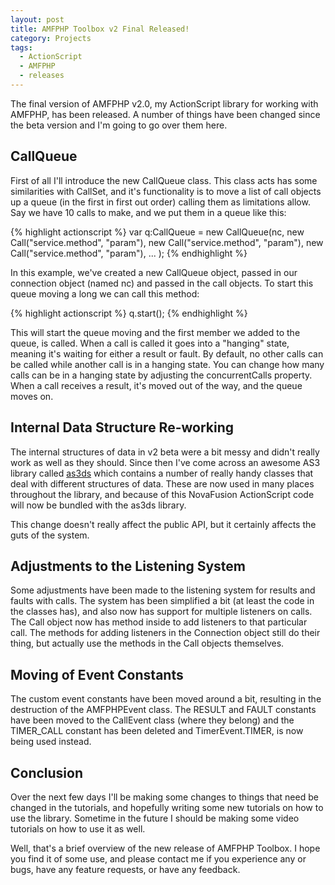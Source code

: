 ```yaml
---
layout: post
title: AMFPHP Toolbox v2 Final Released!
category: Projects
tags:
  - ActionScript
  - AMFPHP
  - releases
---
```


The final version of AMFPHP v2.0, my ActionScript library for working with AMFPHP, has been released. A number of things have been changed since the beta version and I'm going to go over them here.

## CallQueue

First of all I'll introduce the new CallQueue class. This class acts has some similarities with CallSet, and it's functionality is to move a list of call objects up a queue (in the first in first out order) calling them as limitations allow. Say we have 10 calls to make, and we put them in a queue like this:

{% highlight actionscript %}
var q:CallQueue = new CallQueue(nc,
  new Call("service.method", "param"),
  new Call("service.method", "param"),
  new Call("service.method", "param"),
  ...
);
{% endhighlight %}

In this example, we've created a new CallQueue object, passed in our connection object (named nc) and passed in the call objects. To start this queue moving a long we can call this method:

{% highlight actionscript %}
q.start();
{% endhighlight %}

This will start the queue moving and the first member we added to the queue, is called. When a call is called it goes into a "hanging" state, meaning it's waiting for either a result or fault. By default, no other calls can be called while another call is in a hanging state. You can change how many calls can be in a hanging state by adjusting the concurrentCalls property. When a call receives a result, it's moved out of the way, and the queue moves on.

## Internal Data Structure Re-working

The internal structures of data in v2 beta were a bit messy and didn't really work as well as they should. Since then I've come across an awesome AS3 library called [as3ds](http://lab.polygonal.de/ds/) which contains a number of really handy classes that deal with different structures of data. These are now used in many places throughout the library, and because of this NovaFusion ActionScript code will now be bundled with the as3ds library.

This change doesn't really affect the public API, but it certainly affects the guts of the system.

## Adjustments to the Listening System

Some adjustments have been made to the listening system for results and faults with calls. The system has been simplified a bit (at least the code in the classes has), and also now has support for multiple listeners on calls. The Call object now has method inside to add listeners to that particular call. The methods for adding listeners in the Connection object still do their thing, but actually use the methods in the Call objects themselves.

## Moving of Event Constants

The custom event constants have been moved around a bit, resulting in the destruction of the AMFPHPEvent class. The RESULT and FAULT constants have been moved to the CallEvent class (where they belong) and the TIMER_CALL constant has been deleted and TimerEvent.TIMER, is now being used instead.

## Conclusion

Over the next few days I'll be making some changes to things that need be changed in the tutorials, and hopefully writing some new tutorials on how to use the library. Sometime in the future I should be making some video tutorials on how to use it as well.

Well, that's a brief overview of the new release of AMFPHP Toolbox. I hope you find it of some use, and please contact me if you experience any or bugs, have any feature requests, or have any feedback.
